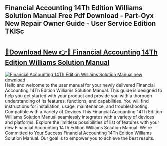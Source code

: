 ## Financial Accounting 14Th Edition Williams Solution Manual Free Pdf Download - Part-Oyx New Repair Owner Guide - User Service Edition TKlSc

# <h2><a href="http://bc79922.oget.top/?id=Financial+Accounting+14Th+Edition+Williams+Solution+Manual">🔗Download New 👉🔴 Financial Accounting 14Th Edition Williams Solution Manual</a></h2>

[![Financial Accounting 14Th Edition Williams Solution Manual new download](https://i.imgur.com/5g1atiW.png)](http://bc79922.oget.top/?id=Financial+Accounting+14Th+Edition+Williams+Solution+Manual)
Hello and welcome to the user manual for your newly delivered Financial Accounting 14Th Edition Williams Solution Manual. This guide is designed to help you get started with your product and provide you with a thorough understanding of its features, functions, and capabilities. You will find instructions for installation, usage, maintenance, and troubleshooting. Compatible with a Variety of Devices This Financial Accounting 14Th Edition Williams Solution Manual seamlessly integrates with a variety of devices and platforms. Explore the limitless possibilities of list of features with your new Financial Accounting 14Th Edition Williams Solution Manual. We're Committed to Your Success Financial Accounting 14Th Edition Williams Solution Manual. Our goal is to empower you to achieve the best results.
